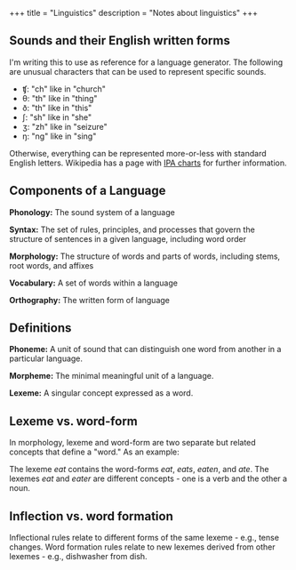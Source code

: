 +++
title = "Linguistics"
description = "Notes about linguistics"
+++

## Sounds and their English written forms

I'm writing this to use as reference for a language generator. The following are unusual characters that can be used to represent specific sounds.

- ʧ: "ch" like in "church"
- θ: "th" like in "thing"
- ð: "th" like in "this"
- ʃ: "sh" like in "she"
- ʒ: "zh" like in "seizure"
- ŋ: "ng" like in "sing"

Otherwise, everything can be represented more-or-less with standard English letters. Wikipedia has a page with [IPA charts](https://en.wikipedia.org/wiki/International_Phonetic_Alphabet_chart_for_English_dialects) for further information.

## Components of a Language

**Phonology:** The sound system of a language

**Syntax:** The set of rules, principles, and processes that govern the structure of sentences in a given language, including word order

**Morphology:** The structure of words and parts of words, including stems, root words, and affixes

**Vocabulary:** A set of words within a language

**Orthography:** The written form of language

## Definitions

**Phoneme:** A unit of sound that can distinguish one word from another in a particular language.

**Morpheme:** The minimal meaningful unit of a language.

**Lexeme:** A singular concept expressed as a word.

## Lexeme vs. word-form

In morphology, lexeme and word-form are two separate but related concepts that define a "word." As an example:

The lexeme *eat* contains the word-forms *eat*, *eats*, *eaten*, and *ate*. The lexemes *eat* and *eater* are different concepts - one is a verb and the other a noun.

## Inflection vs. word formation

Inflectional rules relate to different forms of the same lexeme - e.g., tense changes. Word formation rules relate to new lexemes derived from other lexemes - e.g., dishwasher from dish.
